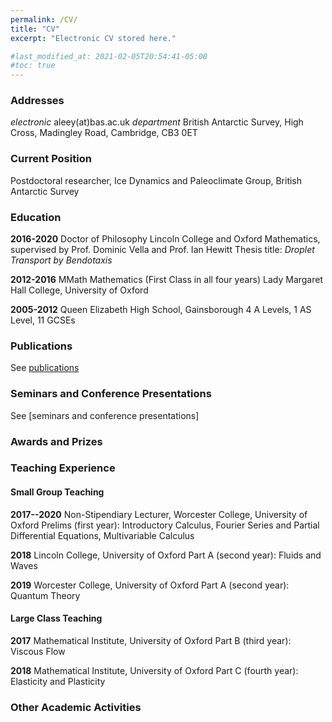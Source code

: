 ```yaml
---
permalink: /CV/
title: "CV"
excerpt: "Electronic CV stored here."

#last_modified_at: 2021-02-05T20:54:41-05:00
#toc: true
---
```


### Addresses
*electronic* aleey(at)bas.ac.uk
*department* British Antarctic Survey, High Cross, Madingley Road, Cambridge, CB3 0ET

### Current Position
Postdoctoral researcher, Ice Dynamics and Paleoclimate Group, British Antarctic Survey

### Education
**2016-2020**
Doctor of Philosophy
Lincoln College and Oxford Mathematics, supervised by Prof. Dominic Vella and Prof. Ian Hewitt
Thesis title: *Droplet Transport by Bendotaxis*

**2012-2016**
MMath Mathematics (First Class in all four years)
Lady Margaret Hall College, University of Oxford

**2005-2012**
Queen Elizabeth High School, Gainsborough
4 A Levels, 1 AS Level, 11 GCSEs

### Publications
See [publications](publications.md)

### Seminars and Conference Presentations
See [seminars and conference presentations]

### Awards and Prizes

### Teaching Experience
#### Small Group Teaching
**2017--2020**
Non-Stipendiary Lecturer, Worcester College, University of Oxford
Prelims (first year): Introductory Calculus, Fourier Series and Partial Differential Equations, Multivariable Calculus

**2018**
Lincoln College, University of Oxford
Part A (second year): Fluids and Waves

**2019**
Worcester College, University of Oxford
Part A (second year): Quantum Theory

#### Large Class Teaching
**2017**
Mathematical Institute, University of Oxford
Part B (third year): Viscous Flow

**2018**
Mathematical Institute, University of Oxford
Part C (fourth year): Elasticity and Plasticity

### Other Academic Activities
